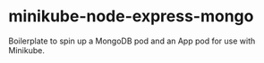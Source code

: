 # minikube-node-express-mongo
Boilerplate to spin up a MongoDB pod and an App pod for use with Minikube.
